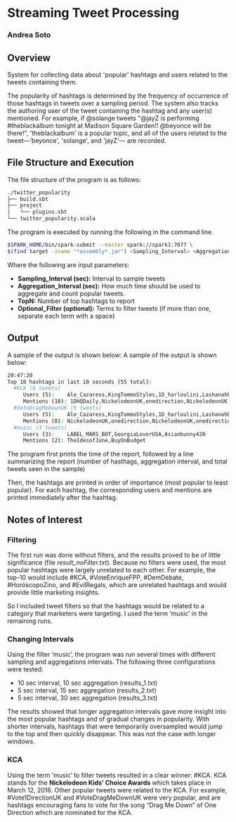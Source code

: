 # Streaming Tweet Processing

### Andrea Soto

## Overview

System for collecting data about 'popular' hashtags and users related to the tweets containing them. 

The popularity of hashtags is determined by the frequency of occurrence of those hashtags in tweets over a sampling period. The system also tracks the authoring user of the tweet containing the hashtag and any user(s) mentioned. For example, if @solange tweets "@jayZ is performing #theblackalbum tonight at Madison Square Garden!! @beyonce will be there!", 'theblackalbum' is a popular topic, and all of the users related to the tweet—'beyonce', 'solange', and 'jayZ'— are recorded.

## File Structure and Execution

The file structure of the program is as follows:

```bash
./twitter_popularity
├── build.sbt
├── project
│   └── plugins.sbt
└── twitter_popularity.scala
```

The program is executed by running the following in the command line.

```bash
$SPARK_HOME/bin/spark-submit --master spark://spark1:7077 \
$(find target -iname "*assembly*.jar") <Sampling_Interval> <Aggregation_Interval> <TopN> <Optional_Filter>
````

Where the following are input parameters:

- **Sampling_Interval (sec):** Interval to sample tweets
- **Aggregation_Interval (sec):** How much time should be used to aggregate and count popular tweets. 
- **TopN:** Number of top hashtags to report
- **Optional_Filter (optional):** Terms to filter tweets (if more than one, separate each term with a space)

## Output

A sample of the output is shown below:
A sample of the output is shown below:

```bash
20:47:20
Top 10 hashtags in last 10 seconds (55 total):
  #KCA (6 tweets)
     Users (5):    Ale_Cazaress,KingTommoStyles,1D_harloulini,LashanahBenally,OliviaXAM
     Mentions (10): 1DHQDaily,NickelodeonUK,onedirection,NickelodeonUK,onedirection,NickelodeonUK,onedirection,1DHQDaily,NickelodeonUK,onedirection
  #VoteDragMeDownUK (5 tweets)
     Users (5):    Ale_Cazaress,KingTommoStyles,1D_harloulini,LashanahBenally,OliviaXAM
     Mentions (8): NickelodeonUK,onedirection,NickelodeonUK,onedirection,1DHQDaily,NickelodeonUK,onedirection,1DHQDaily
  #music (3 tweets)
     Users (3):    LABEL_MARS_BOT,GeorgiaLoverUSA,Asianbunny420
     Mentions (2): TheIdesofJune,BuyOnBudget
```

The program first prints the time of the report, followed by a line summarizing the report (number of hasthags, aggregation interval, and total tweets seen in the sample)

Then, the hashtags are printed in order of importance (most popular to least popular). For each hashtag, the corresponding users and mentions are printed immediately after the hashtag.

## Notes of Interest

### Filtering

The first run was done without filters, and the results proved to be of little significance (file *result_noFilter.txt*).  Because no filters were used, the most popular hashtags were largely unrelated to each other. For example, the top-10 would include #KCA, #VoteEnriqueFPP, #DemDebate, #HoróscopoZino, and #EvilRegals, which are unrelated hashtags and would provide little marketing insights.

So I included tweet filters so that the hashtags would be related to a category that marketers were targeting. I used the term ‘music’ in the remaining runs.

### Changing Intervals

Using the filter ‘music’, the program was run several times with different sampling and aggregations intervals. The following three configurations were tested:

-	10 sec interval, 10 sec aggregation (results_1.txt)
-	5 sec interval, 15 sec aggregation (results_2.txt)
-	5 sec interval, 30 sec aggregation (results_3.txt)

The results showed that longer aggregation intervals gave more insight into the most popular hashtags and of gradual changes in popularity. With shorter intervals, hashtags that were temporarily oversampled would jump to the top and then quickly disappear. This was not the case with longer windows.

### KCA

Using the term ‘music’ to filter tweets resulted in a clear winner: #KCA. KCA stands for the **Nickelodeon Kids' Choice Awards** which takes place in March 12, 2016. Other popular tweets were related to the KCA. For example, #Vote1DirectionUK and #VoteDragMeDownUK were very popular, and are hashtags encouraging fans to vote for the song “Drag Me Down” of One Direction which are nominated for the KCA.

